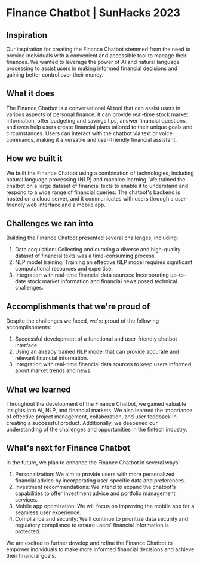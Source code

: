 # Finance Chatbot | SunHacks 2023

## Inspiration
Our inspiration for creating the Finance Chatbot stemmed from the need to provide individuals with a convenient and accessible tool to manage their finances. We wanted to leverage the power of AI and natural language processing to assist users in making informed financial decisions and gaining better control over their money.

## What it does
The Finance Chatbot is a conversational AI tool that can assist users in various aspects of personal finance. It can provide real-time stock market information, offer budgeting and savings tips, answer financial questions, and even help users create financial plans tailored to their unique goals and circumstances. Users can interact with the chatbot via text or voice commands, making it a versatile and user-friendly financial assistant.

## How we built it
We built the Finance Chatbot using a combination of technologies, including natural language processing (NLP) and machine learning. We trained the chatbot on a large dataset of financial texts to enable it to understand and respond to a wide range of financial queries. The chatbot's backend is hosted on a cloud server, and it communicates with users through a user-friendly web interface and a mobile app.

## Challenges we ran into
Building the Finance Chatbot presented several challenges, including:

1. Data acquisition: Collecting and curating a diverse and high-quality dataset of financial texts was a time-consuming process.
2. NLP model training: Training an effective NLP model requires significant computational resources and expertise.
3. Integration with real-time financial data sources: Incorporating up-to-date stock market information and financial news posed technical challenges.

## Accomplishments that we're proud of
Despite the challenges we faced, we're proud of the following accomplishments:

1. Successful development of a functional and user-friendly chatbot interface.
2. Using an already trained NLP model that can provide accurate and relevant financial information.
3. Integration with real-time financial data sources to keep users informed about market trends and news.

## What we learned
Throughout the development of the Finance Chatbot, we gained valuable insights into AI, NLP, and financial markets. We also learned the importance of effective project management, collaboration, and user feedback in creating a successful product. Additionally, we deepened our understanding of the challenges and opportunities in the fintech industry.

## What's next for Finance Chatbot
In the future, we plan to enhance the Finance Chatbot in several ways:

1. Personalization: We aim to provide users with more personalized financial advice by incorporating user-specific data and preferences.
2. Investment recommendations: We intend to expand the chatbot's capabilities to offer investment advice and portfolio management services.
3. Mobile app optimization: We will focus on improving the mobile app for a seamless user experience.
4. Compliance and security: We'll continue to prioritize data security and regulatory compliance to ensure users' financial information is protected.

We are excited to further develop and refine the Finance Chatbot to empower individuals to make more informed financial decisions and achieve their financial goals.
